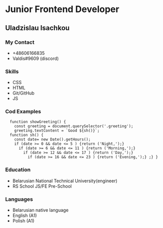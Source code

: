 # Junior Frontend Developer
## Uladzislau Isachkou
### My Contact
* +48606166835
* Valdis#9609 (discord)
### Skills
* CSS 
* HTML 
* Git/GitHub 
* JS
### Cod Examples
```
  function showGreeting() {
    const greeting = document.querySelector('.greeting');
    greeting.textContent = `Good ${sh()}`;
  function sh() {
    const date= new Date().getHours();
    if (date >= 0 && date <= 5 ) {return ('Night,');} 
      if (date >= 6 && date <= 11 ) {return ('Morning,');}     
        if (date >= 12 && date <= 17 ) {return ('Day,');} 
          if (date >= 16 && date <= 23 ) {return ('Evening,');} ;} }
```
### Education
* Belarusian National Technical University(engineer)
* RS School JS/FE Pre-School 
### Languages
* Belarusian native language
* English (A1)
* Polish (A1)
